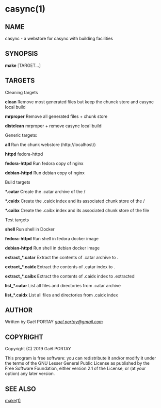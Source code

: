 # casync(1)

## NAME

casync - a webstore for casync with building facilities

## SYNOPSIS

**make** [TARGET...]

## TARGETS

Cleaning targets

**clean**
	Remove most generated files but keep the chunck store and casync local build

**mrproper**
	Remove all generated files + chunk store

**distclean**
	mrproper + remove casync local build

Generic targets:

**all**
	Run the chunk webstore (http://localhost/)

**httpd**
	fedora-httpd

**fedora-httpd**
	Run fedora copy of nginx

**debian-httpd**
	Run debian copy of nginx

Build targets

**\*.catar**
	Create the .catar archive of the /

**\*.caidx**
	Create the .caidx index and its associated chunk store of the /

**\*.caibx**
	Create the .caibx index and its associated chunk store of the file

Test targets

**shell**
	Run shell in Docker

**fedora-httpd**
	Run shell in fedora docker image

**debian-httpd**
	Run shell in debian docker image

**extract\_\*.catar**
	Extract the contents of .catar archive to .

**extract\_\*.caidx**
	Extract the contents of .catar index to .

**extract\_\*.caibx**
	Extract the contents of .caidx index to .extracted

**list\_\*.catar**
	List all files and directories from .catar archive

**list\_\*.caidx**
	List all files and directories from .caidx index

## AUTHOR

Written by Gaël PORTAY *gael.portay@gmail.com*

## COPYRIGHT

Copyright (C) 2019 Gaël PORTAY

This program is free software: you can redistribute it and/or modify
it under the terms of the GNU Lesser General Public License as published by
the Free Software Foundation, either version 2.1 of the License, or
(at your option) any later version.

## SEE ALSO

[make(1)]

[make(1)]: https://linux.die.net/man/1/make
